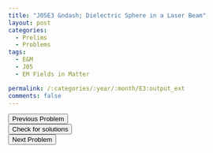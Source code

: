 ```yaml
---
title: "J05E3 &ndash; Dielectric Sphere in a Laser Beam"
layout: post
categories:
  - Prelims
  - Problems
tags:
  - E&M
  - J05
  - EM Fields in Matter

permalink: /:categories/:year/:month/E3:output_ext
comments: false
---
```

<object data="2005J3E.pdf" type="application/pdf" width="100%" height="500"></object>

<div class='navbar'>
	<div float='left'><button onclick="window.location='E2.html'" >Previous Problem</button></div>
	<div float='center'><button onclick="window.location='https://princetonprelim.com/prelim/14/'">Check for solutions</button></div>
	<div float='right'><button onclick="window.location='Q1.html'" > Next Problem</button></div>
</div>
